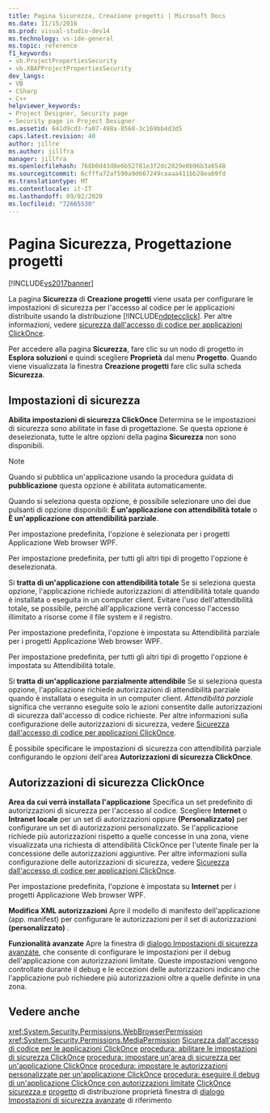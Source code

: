 ```yaml
---
title: Pagina Sicurezza, Creazione progetti | Microsoft Docs
ms.date: 11/15/2016
ms.prod: visual-studio-dev14
ms.technology: vs-ide-general
ms.topic: reference
f1_keywords:
- vb.ProjectPropertiesSecurity
- vb.XBAPProjectPropertiesSecurity
dev_langs:
- VB
- CSharp
- C++
helpviewer_keywords:
- Project Designer, Security page
- Security page in Project Designer
ms.assetid: 641d9cd3-fa07-498a-8568-3c169bb4d3d5
caps.latest.revision: 40
author: jillre
ms.author: jillfra
manager: jillfra
ms.openlocfilehash: 768b0d43d8e6b52781e3f2dc2029e0b96b3a6548
ms.sourcegitcommit: 6cfffa72af599a9d667249caaaa411bb28ea69fd
ms.translationtype: MT
ms.contentlocale: it-IT
ms.lasthandoff: 09/02/2020
ms.locfileid: "72665530"
---
```

# <a name="security-page-project-designer"></a>Pagina Sicurezza, Progettazione progetti
[!INCLUDE[vs2017banner](../../includes/vs2017banner.md)]

La pagina **Sicurezza** di **Creazione progetti** viene usata per configurare le impostazioni di sicurezza per l'accesso al codice per le applicazioni distribuite usando la distribuzione [!INCLUDE[ndptecclick](../../includes/ndptecclick-md.md)]. Per altre informazioni, vedere [sicurezza dall'accesso di codice per applicazioni ClickOnce](../../deployment/code-access-security-for-clickonce-applications.md).

 Per accedere alla pagina **Sicurezza**, fare clic su un nodo di progetto in **Esplora soluzioni** e quindi scegliere **Proprietà** dal menu **Progetto**. Quando viene visualizzata la finestra **Creazione progetti** fare clic sulla scheda **Sicurezza**.

## <a name="security-settings"></a>Impostazioni di sicurezza
 **Abilita impostazioni di sicurezza ClickOnce** Determina se le impostazioni di sicurezza sono abilitate in fase di progettazione. Se questa opzione è deselezionata, tutte le altre opzioni della pagina **Sicurezza** non sono disponibili.

> [!NOTE]
> Quando si pubblica un'applicazione usando la procedura guidata di **pubblicazione** questa opzione è abilitata automaticamente.

 Quando si seleziona questa opzione, è possibile selezionare uno dei due pulsanti di opzione disponibili: **È un'applicazione con attendibilità totale** o **È un'applicazione con attendibilità parziale**.

 Per impostazione predefinita, l'opzione è selezionata per i progetti Applicazione Web browser WPF.

 Per impostazione predefinita, per tutti gli altri tipi di progetto l'opzione è deselezionata.

 Si **tratta di un'applicazione con attendibilità totale** Se si seleziona questa opzione, l'applicazione richiede autorizzazioni di attendibilità totale quando è installata o eseguita in un computer client. Evitare l'uso dell'attendibilità totale, se possibile, perché all'applicazione verrà concesso l'accesso illimitato a risorse come il file system e il registro.

 Per impostazione predefinita, l'opzione è impostata su Attendibilità parziale per i progetti Applicazione Web browser WPF.

 Per impostazione predefinita, per tutti gli altri tipi di progetto l'opzione è impostata su Attendibilità totale.

 Si **tratta di un'applicazione parzialmente attendibile** Se si seleziona questa opzione, l'applicazione richiede autorizzazioni di attendibilità parziale quando è installata o eseguita in un computer client. *Attendibilità parziale* significa che verranno eseguite solo le azioni consentite dalle autorizzazioni di sicurezza dall'accesso di codice richieste. Per altre informazioni sulla configurazione delle autorizzazioni di sicurezza, vedere [Sicurezza dall'accesso di codice per applicazioni ClickOnce](../../deployment/code-access-security-for-clickonce-applications.md).

 È possibile specificare le impostazioni di sicurezza con attendibilità parziale configurando le opzioni dell'area **Autorizzazioni di sicurezza ClickOnce**.

## <a name="clickonce-security-permissions"></a>Autorizzazioni di sicurezza ClickOnce
 **Area da cui verrà installata l'applicazione** Specifica un set predefinito di autorizzazioni di sicurezza per l'accesso al codice. Scegliere **Internet** o **Intranet locale** per un set di autorizzazioni oppure **(Personalizzato)** per configurare un set di autorizzazioni personalizzato. Se l'applicazione richiede più autorizzazioni rispetto a quelle concesse in una zona, viene visualizzata una richiesta di attendibilità ClickOnce per l'utente finale per la concessione delle autorizzazioni aggiuntive. Per altre informazioni sulla configurazione delle autorizzazioni di sicurezza, vedere [Sicurezza dall'accesso di codice per applicazioni ClickOnce](../../deployment/code-access-security-for-clickonce-applications.md).

 Per impostazione predefinita, l'opzione è impostata su **Internet** per i progetti Applicazione Web browser WPF.

 **Modifica XML autorizzazioni** Apre il modello di manifesto dell'applicazione (app. manifest) per configurare le autorizzazioni per il set di autorizzazioni **(personalizzato)** .

 **Funzionalità avanzate** Apre la finestra di [dialogo Impostazioni di sicurezza avanzate](../../ide/reference/advanced-security-settings-dialog-box.md), che consente di configurare le impostazioni per il debug dell'applicazione con autorizzazioni limitate. Queste impostazioni vengono controllate durante il debug e le eccezioni delle autorizzazioni indicano che l'applicazione può richiedere più autorizzazioni oltre a quelle definite in una zona.

## <a name="see-also"></a>Vedere anche
 <xref:System.Security.Permissions.WebBrowserPermission> <xref:System.Security.Permissions.MediaPermission>
 [Sicurezza dall'accesso di codice per le applicazioni ClickOnce](../../deployment/code-access-security-for-clickonce-applications.md) [procedura: abilitare le impostazioni di sicurezza ClickOnce](../../deployment/how-to-enable-clickonce-security-settings.md) [procedura: impostare un'area di sicurezza per un'applicazione ClickOnce](../../deployment/how-to-set-a-security-zone-for-a-clickonce-application.md) [procedura: impostare le autorizzazioni personalizzate per un'applicazione ClickOnce](../../deployment/how-to-set-custom-permissions-for-a-clickonce-application.md) [procedura: eseguire il debug di un'applicazione ClickOnce con autorizzazioni limitate](../../deployment/how-to-debug-a-clickonce-application-with-restricted-permissions.md) [ClickOnce sicurezza e](../../deployment/clickonce-security-and-deployment.md) [progetto](../../ide/reference/project-properties-reference.md) di distribuzione proprietà finestra di [dialogo Impostazioni di sicurezza avanzate](../../ide/reference/advanced-security-settings-dialog-box.md) di riferimento
